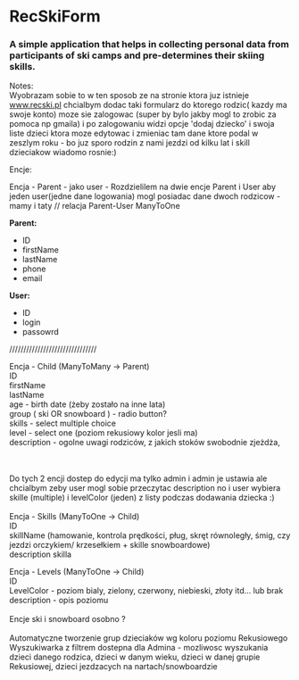 # RecSkiForm
<h3>A simple application that helps in collecting personal data from participants of ski camps and pre-determines their skiing skills.</h3>


Notes:<br>
Wyobrazam sobie to w ten sposob ze na stronie ktora juz istnieje www.recski.pl chcialbym dodac taki formularz do ktorego
rodzic( kazdy ma swoje konto) moze sie zalogowac (super by bylo jakby mogl to zrobic za pomoca np gmaila) i po zalogowaniu 
widzi opcje 'dodaj dziecko' i swoja liste dzieci ktora moze edytowac i zmieniac tam dane ktore podal w zeszlym roku - bo 
juz sporo rodzin z nami jezdzi od kilku lat i skill dzieciakow wiadomo rosnie:)

Encje:

Encja - Parent - jako user - Rozdzielilem na dwie encje Parent i User aby jeden user(jedne dane logowania) mogl posiadac 
dane dwoch rodzicow - mamy i taty // relacja Parent-User ManyToOne<br>

<b>Parent:</b>
- ID
- firstName
- lastName
- phone
- email

<b>User:</b>
- ID
- login
- passowrd

///////////////////////////////
<br>

Encja - Child (ManyToMany -> Parent)<br>
ID<br>
firstName<br>
lastName<br>
age - birth date (żeby zostało na inne lata)<br>
group ( ski OR snowboard ) - radio button?<br>
skills - select multiple choice<br>
level - select one (poziom rekusiowy kolor jesli ma)<br>
description - ogolne uwagi rodziców, z jakich stoków swobodnie zjeżdża,<br>

<br><br>
Do tych 2 encji dostep do edycji ma tylko admin i admin je ustawia ale chcialbym zeby user mogl sobie przeczytac description no i user wybiera skille (multiple)
i levelColor (jeden) z listy podczas dodawania dziecka :)
<br><br>
Encja - Skills (ManyToOne -> Child)<br>
ID<br>
skillName (hamowanie, kontrola prędkości, pług, skręt równoległy, śmig, czy jezdzi orczykiem/ krzesełkiem + skille snowboardowe)<br>
description skilla<br>

Encja - Levels (ManyToOne -> Child)<br>
ID<br>
LevelColor - poziom bialy, zielony, czerwony, niebieski, złoty itd... lub brak<br>
description - opis poziomu<br>
<br>
Encje ski i snowboard osobno ?
<br><br>
Automatyczne tworzenie grup dzieciaków wg koloru poziomu Rekusiowego
Wyszukiwarka z filtrem dostepna dla Admina - mozliwosc wyszukania dzieci danego rodzica, dzieci w danym wieku, dzieci w danej grupie Rekusiowej, dzieci jezdzacych na nartach/snowboardzie